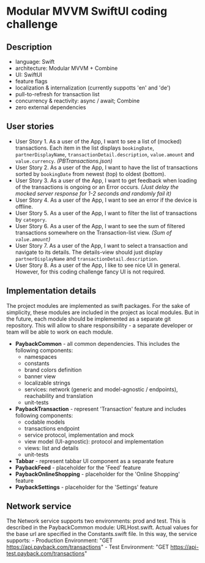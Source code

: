 # Modular MVVM SwiftUI coding challenge

## Description
- language: Swift
- architecture: Modular MVVM + Combine
- UI: SwiftUI
- feature flags
- localization & internalization (currently suppotts 'en' and 'de')
- pull-to-refresh for transaction list
- concurrency & reactivity: async / await; Combine
- zero external dependencies

## User stories
- User Story 1. As a user of the App, I want to see a list of (mocked) transactions. Each item in the list displays `bookingDate`, `partnerDisplayName`, `transactionDetail.description`, `value.amount` and `value.currency`. *(PBTransactions.json)*
- User Story 2. As a user of the App, I want to have the list of transactions sorted by `bookingDate` from newest (top) to oldest (bottom).
- User Story 3. As a user of the App, I want to get feedback when loading of the transactions is ongoing or an Error occurs. *(Just delay the mocked server response for 1-2 seconds and randomly fail it)*
- User Story 4. As a user of the App, I want to see an error if the device is offline.
- User Story 5. As a user of the App, I want to filter the list of transactions by `category`.
- User Story 6. As a user of the App, I want to see the sum of filtered transactions somewhere on the Transaction-list view. *(Sum of `value.amount`)*
- User Story 7. As a user of the App, I want to select a transaction and navigate to its details. The details-view should just display `partnerDisplayName` and `transactionDetail.description`.
- User Story 8. As a user of the App, I like to see nice UI in general. However, for this coding challenge fancy UI is not required.

## Implementation details

The project modules are implemented as swift packages. For the sake of simplicity, these modules are included in the project as local modules. But in the future, each module should be implemented as a separate git repository. This will allow to share responsibility - a separate developer or team will be able to work on each module.

- **PaybackCommon** - all common dependencies. This includes the following components:
	- namespaces
	- constants
	- brand colors definition
	- banner view
	- localizable strings
	- services: network (generic and model-agnostic / endpoints), reachability and translation
	- unit-tests
- **PaybackTransaction** - represent 'Transaction' feature and includes following components:
	- codable models
	- transactions endpoint
	- service protocol, implementation and mock
	- view model (UI-agnostic): protocol and implementation
	- views: list and details
	- unit-tests
- **Tabbar** - represent tabbar UI component as a separate feature
- **PaybackFeed** - placeholder for the 'Feed' feature
- **PaybackOnlineShopping** - placeholder for the 'Online Shopping' feature
- **PaybackSettings** - placeholder for the 'Settings' feature

## Network service
The Network service supports two environments: prod and test. This is described in the PaybackCommon module: URLHost.swift. Actual values for the base url are specified in the Constants.swift file. In this way, the service supports:
	- Production Environment: "GET https://api.payback.com/transactions"
	- Test Environment: "GET https://api-test.payback.com/transactions"
